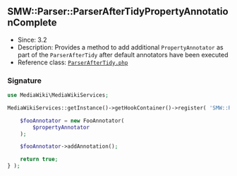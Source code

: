 ## SMW::Parser::ParserAfterTidyPropertyAnnotationComplete

* Since: 3.2
* Description: Provides a method to add additional `PropertyAnnotator` as part of the `ParserAfterTidy` after default annotators have been executed
* Reference class: [`ParserAfterTidy.php`][ParserAfterTidy.php]

### Signature

```php
use MediaWiki\MediaWikiServices;

MediaWikiServices::getInstance()->getHookContainer()->register( 'SMW::Parser::ParserAfterTidyPropertyAnnotationComplete', function( $propertyAnnotator, $parserOutput ) {

	$fooAnnotator = new FooAnnotator(
		$propertyAnnotator
	);

	$fooAnnotator->addAnnotation();

	return true;
} );
```

[ParserAfterTidy.php]:https://github.com/SemanticMediaWiki/SemanticMediaWiki/blob/master/src/MediaWiki/Hooks/ParserAfterTidy.php
